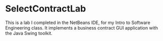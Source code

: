 # SelectContractLab
This is a lab I completed in the NetBeans IDE, for my Intro to Software Engineering class. It implements a business contract GUI application with the Java Swing toolkit. 
